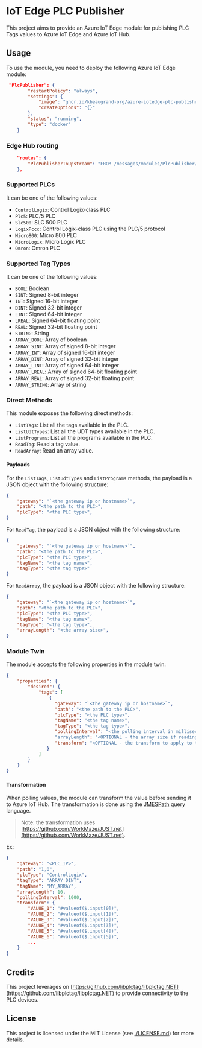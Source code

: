 # IoT Edge PLC Publisher

This project aims to provide an Azure IoT Edge module for publishing PLC Tags values to Azure IoT Edge and Azure IoT Hub.

## Usage

To use the module, you need to deploy the following Azure IoT Edge module:

```json
 "PlcPublisher": {
        "restartPolicy": "always",
        "settings": {
            "image": "ghcr.io/kbeaugrand-org/azure-iotedge-plc-publisher:latest",
            "createOptions": "{}"
        },
        "status": "running",
        "type": "docker"
    }
```

### Edge Hub routing

```json
    "routes": {
        "PlcPublisherToUpstream": "FROM /messages/modules/PlcPublisher/* INTO $upstream",
    },
```

### Supported PLCs

It can be one of the following values:

- ``ControlLogix``: Control Logix-class PLC
- ``Plc5``: PLC/5 PLC
- ``Slc500``: SLC 500 PLC
- ``LogixPccc``: Control Logix-class PLC using the PLC/5 protocol
- ``Micro800``: Micro 800 PLC
- ``MicroLogix``: Micro Logix PLC
- ``Omron``: Omron PLC

### Supported Tag Types

It can be one of the following values:

- ``BOOL``: Boolean
- ``SINT``: Signed 8-bit integer
- ``INT``: Signed 16-bit integer
- ``DINT``: Signed 32-bit integer
- ``LINT``: Signed 64-bit integer
- ``LREAL``: Signed 64-bit floating point
- ``REAL``: Signed 32-bit floating point
- ``STRING``: String
- ``ARRAY_BOOL``: Array of boolean
- ``ARRAY_SINT``: Array of signed 8-bit integer
- ``ARRAY_INT``: Array of signed 16-bit integer
- ``ARRAY_DINT``: Array of signed 32-bit integer
- ``ARRAY_LINT``: Array of signed 64-bit integer
- ``ARRAY_LREAL``: Array of signed 64-bit floating point
- ``ARRAY_REAL``: Array of signed 32-bit floating point
- ``ARRAY_STRING``: Array of string

### Direct Methods

This module exposes the following direct methods:

- `ListTags`: List all the tags available in the PLC.
- `ListUdtTypes`: List all the UDT types available in the PLC.
- `ListPrograms`: List all the programs available in the PLC.
- `ReadTag`: Read a tag value.
- `ReadArray`: Read an array value.

#### Payloads

For the `ListTags`, `ListUdtTypes` and `ListPrograms` methods, the payload is a JSON object with the following structure:

```json
{
    "gateway": "`<the gateway ip or hostname>`",
    "path": "<the path to the PLC>",
    "plcType": "<the PLC type>",
}
```

For ``ReadTag``, the payload is a JSON object with the following structure:

```json
{
    "gateway": "`<the gateway ip or hostname>`",
    "path": "<the path to the PLC>",
    "plcType": "<the PLC type>",
    "tagName": "<the tag name>",
    "tagType": "<the tag type>"
}
```

For ``ReadArray``, the payload is a JSON object with the following structure:

```json
{
    "gateway": "`<the gateway ip or hostname>`",
    "path": "<the path to the PLC>",
    "plcType": "<the PLC type>",
    "tagName": "<the tag name>",
    "tagType": "<the tag type>",
    "arrayLength": "<the array size>",
}
```

### Module Twin

The module accepts the following properties in the module twin:

```json
{
    "properties": {
        "desired": {
            "tags": [
                {
                  "gateway": "`<the gateway ip or hostname>`",
                  "path": "<the path to the PLC>",
                  "plcType": "<the PLC type>",
                  "tagName": "<the tag name>",
                  "tagType": "<the tag type>",
                  "pollingInterval": "<the polling interval in milliseconds>"
                  "arrayLength": "<OPTIONAL - the array size if reading an array>",
                  "transform": "<OPTIONAL - the transform to apply to the value>"
               }
            ]
        }
    }
}
```

#### Transformation

When polling values, the module can transform the value before sending it to Azure IoT Hub. The transformation is done using the [JMESPath](https://jmespath.org/) query language.

> Note: the transformation uses [https://github.com/WorkMaze/JUST.net](https://github.com/WorkMaze/JUST.net).

Ex:

```json
{
    "gateway": "<PLC_IP>",
    "path": "1,0",
    "plcType": "ControlLogix",
    "tagType": "ARRAY_DINT",
    "tagName": "MY_ARRAY",
    "arrayLength": 10,
    "pollingInterval": 1000,
    "transform": {
        "VALUE_1": "#valueof($.input[0])",
        "VALUE_2": "#valueof($.input[1])",
        "VALUE_3": "#valueof($.input[2])",
        "VALUE_4": "#valueof($.input[3])",
        "VALUE_5": "#valueof($.input[4])",
        "VALUE_6": "#valueof($.input[5])",
        ...
    }
}

```


## Credits

This project leverages on [https://github.com/libplctag/libplctag.NET](https://github.com/libplctag/libplctag.NET) to provide connectivity to the PLC devices.

## License

This project is licensed under the MIT License (see [./LICENSE.md](LICENSE.md)) for more details.

